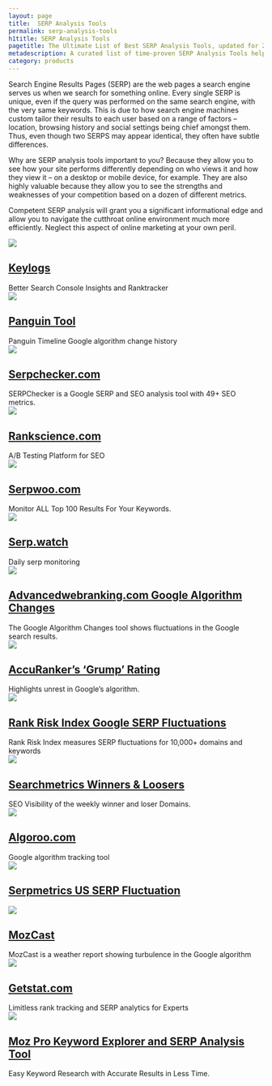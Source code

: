 ```yaml
---
layout: page
title:  SERP Analysis Tools
permalink: serp-analysis-tools
h1title: SERP Analysis Tools
pagetitle: The Ultimate List of Best SERP Analysis Tools, updated for 2019.   
metadescription: A curated list of time-proven SERP Analysis Tools helps with the process of analyzing search engine results page for a particular keyword or niche.
category: products
---
```

Search Engine Results Pages (SERP) are the web pages a search engine serves us when we search for something online. Every single SERP is unique, even if the query was performed on the same search engine, with the very same keywords. This is due to how search engine machines custom tailor their results to each user based on a range of factors – location, browsing history and social settings being chief amongst them. Thus, even though two SERPS may appear identical, they often have subtle differences.

Why are SERP analysis tools important to you? Because they allow you to see how your site performs differently depending on who views it and how they view it – on a desktop or mobile device, for example. They are also highly valuable because they allow you to see the strengths and weaknesses of your competition based on a dozen of different metrics.

Competent SERP analysis will grant you a significant informational edge and allow you to navigate the cutthroat online environment much more efficiently. Neglect this aspect of online marketing at your own peril.

<article class="resource">
<div class="resource__thumb"><img  src="/wp-content/uploads/2018/02/Keylogs_%E2%80%93_Better_Search_Console_Insights-200x200.png"  /></div>
<div class="resource__info">
<h2 ><a href="https://keylogs.io/?ref=curatedseotools.com" target="_blank class=">Keylogs</a></h2>
Better Search Console Insights and Ranktracker

</div>
</article><article class="resource">
<div class="resource__thumb"><img  src="/wp-content/uploads/2018/01/Panguin_SEO_Tool_-_Google_Algorithm_Update___Penalty_Checker-200x200.jpg"  /></div>
<div class="resource__info">
<h2 ><a href="https://barracuda.digital/panguin-seo-tool/?ref=curatedseotools.com" target="_blank class=">Panguin Tool</a></h2>
Panguin Timeline Google algorithm change history

</div>
</article><article class="resource">
<div class="resource__thumb"><img  src="/wp-content/uploads/2017/03/serpchecker-big-200x200.png"  /></div>
<div class="resource__info">
<h2 ><a href="https://serpchecker.com/?ref=curatedseotools.com" target="_blank class=">Serpchecker.com</a></h2>
SERPChecker is a Google SERP and SEO analysis tool with 49+ SEO metrics.

</div>
</article><article class="resource">
<div class="resource__thumb"><img  src="/wp-content/uploads/2017/01/rankscience-com-200x200.png"  /></div>
<div class="resource__info">
<h2 ><a href="https://www.rankscience.com/?ref=curatedseotools.com" target="_blank class=">Rankscience.com</a></h2>
A/B Testing Platform for SEO

</div>
</article><article class="resource">
<div class="resource__thumb"><img  src="/wp-content/uploads/2016/12/logo-jun-2016-mobile-200x200.png"  /></div>
<div class="resource__info">
<h2 ><a href="https://www.serpwoo.com/?ref=curatedseotools.com" target="_blank class=">Serpwoo.com</a></h2>
Monitor ALL Top 100 Results For Your Keywords.

</div>
</article><article class="resource">
<div class="resource__thumb"><img  src="/wp-content/uploads/2016/12/serp-watch-200x200.png"  /></div>
<div class="resource__info">
<h2 ><a href="http://serp.watch/?ref=curatedseotools.com" target="_blank class=">Serp.watch</a></h2>
Daily serp monitoring

</div>
</article><article class="resource">
<div class="resource__thumb"><img  src="/wp-content/uploads/2016/12/advancedwebranking-com-google-algorithm-changes-200x200.png"  /></div>
<div class="resource__info">
<h2 ><a href="https://www.advancedwebranking.com/cloud/google-algorithm-changes/?ref=curatedseotools.com" target="_blank class=">Advancedwebranking.com Google Algorithm Changes</a></h2>
The Google Algorithm Changes tool shows fluctuations in the Google search results.

</div>
</article><article class="resource">
<div class="resource__thumb"><img  src="/wp-content/uploads/2016/12/accurankers-grump-rating-200x200.png"  /></div>
<div class="resource__info">
<h2 ><a href="https://www.accuranker.com/grump/?ref=curatedseotools.com" target="_blank class=">AccuRanker’s ‘Grump’ Rating</a></h2>
Highlights unrest in Google’s algorithm.

</div>
</article><article class="resource">
<div class="resource__thumb"><img  src="/wp-content/uploads/2016/12/rank-risk-index-google-serp-fluctuations-200x200.jpg"  /></div>
<div class="resource__info">
<h2 ><a href="https://www.rankranger.com/rank-risk-index?ref=curatedseotools.com" target="_blank class=">Rank Risk Index Google SERP Fluctuations</a></h2>
Rank Risk Index measures SERP fluctuations for 10,000+ domains and keywords

</div>
</article><article class="resource">
<div class="resource__thumb"><img  src="/wp-content/uploads/2016/12/searchmetrics-winners-loosers-200x200.jpg"  /></div>
<div class="resource__info">
<h2 ><a href="http://suite.searchmetrics.com/en/research?ref=curatedseotools.com" target="_blank class=">Searchmetrics Winners &amp; Loosers</a></h2>
SEO Visibility of the weekly winner and loser Domains.

</div>
</article><article class="resource">
<div class="resource__thumb"><img  src="/wp-content/uploads/2016/12/algoroo-com-200x200.png"  /></div>
<div class="resource__info">
<h2 ><a href="https://algoroo.com/?ref=curatedseotools.com" target="_blank class=">Algoroo.com</a></h2>
Google algorithm tracking tool

</div>
</article><article class="resource">
<div class="resource__thumb"><img  src="/wp-content/uploads/2016/12/serpmetrics-us-serp-fluctuation-200x200.png"  /></div>
<div class="resource__info">
<h2 ><a href="http://serpmetrics.com/flux/?ref=curatedseotools.com" target="_blank class=">Serpmetrics US SERP Fluctuation</a></h2>
</div>
</article><article class="resource">
<div class="resource__thumb"><img  src="/wp-content/uploads/2016/12/mozcast-200x200.png" sizes="(max-width: 200px) 100vw, 200px" srcset="https://curatedseotools.com/wp-content/uploads/2016/12/mozcast-200x200.png 200w, https://curatedseotools.com/wp-content/uploads/2016/12/mozcast-90x90.png 90w, https://curatedseotools.com/wp-content/uploads/2016/12/mozcast.png 320w"  /></div>
<div class="resource__info">
<h2 ><a href="http://mozcast.com/?ref=curatedseotools.com" target="_blank class=">MozCast</a></h2>
MozCast is a weather report showing turbulence in the Google algorithm

</div>
</article><article class="resource">
<div class="resource__thumb"><img  src="/wp-content/uploads/2016/12/getstat-com-200x200.jpg"  /></div>
<div class="resource__info">
<h2 ><a href="https://getstat.com/?ref=curatedseotools.com" target="_blank class=">Getstat.com</a></h2>
Limitless rank tracking and SERP analytics for Experts

</div>
</article><article class="resource">
<div class="resource__thumb"><img  src="/wp-content/uploads/2016/12/moz-pro-keyword-explorer-and-serp-analysis-tool-200x200.png"  /></div>
<div class="resource__info">
<h2 ><a href="https://moz.com/tools/keyword-difficulty?ref=curatedseotools.com" target="_blank class=">Moz Pro Keyword Explorer and SERP Analysis Tool</a></h2>
Easy Keyword Research with Accurate Results in Less Time.

</div>
</article>
